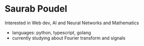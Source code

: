 # Saurab Poudel

Interested in Web dev, AI and Neural Networks and Mathematics

- languages: python, typescript, golang
- currently studying about Fourier transform and signals


